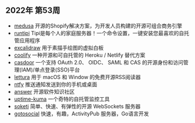 ## 2022年 第53周 
* [medusa](https://github.com/medusajs/medusa) 开源的Shopify解决方案，为开发人员构建的开源可组合商务引擎 
* [runtipi](https://github.com/meienberger/runtipi) Tipi是每个人的家庭服务器！一个命令设置，一键安装您最喜欢的自托管应用程序 
* [excalidraw](https://github.com/excalidraw/excalidraw) 用于素描手绘图的虚拟白板 
* [coolify](https://github.com/coollabsio/coolify) 一种开源和可自托管的 Heroku / Netlify 替代方案 
* [casdoor](https://github.com/casdoor/casdoor) 一个支持 OAuth 2.0、 OIDC、 SAML 和 CAS 的开源身份和访问管理(IAM)/单点登录(SSO)平台 
* [lettura](https://github.com/zhanglun/lettura) 用于 macOS 和 Window 的免费开源RSS阅读器 
* [ntfy](https://github.com/binwiederhier/ntfy) 推送通知发送到你的手机或桌面 
* [answer](https://github.com/answerdev/answer) 开源软件知识社区 
* [uptime-kuma](https://github.com/louislam/uptime-kuma) 一个奇特的自托管监控工具 
* [soketi](https://github.com/soketi/soketi) 简单、快速、有弹性的开源 WebSockets 服务器 
* [gotosocial](https://github.com/superseriousbusiness/gotosocial) 快速，有趣，ActivityPub 服务器，Go语言开发 
